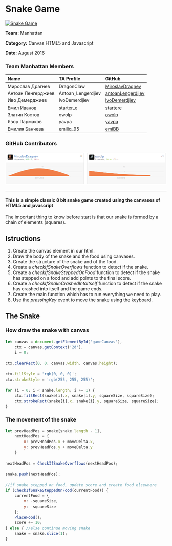 # Snake Game

[![Snake Game](https://img.youtube.com/vi/e3AncUp5Fwc/0.jpg)](https://www.youtube.com/watch?v=e3AncUp5Fwc)

**Team:** Manhattan

**Category:** Canvas HTML5 and Javascript

**Date:** August 2016

### Team Manhattan Members

| Name					 | TA Profile			| GitHub													|
| :-------------------- | :-------------------- | :-------------------------------------------------------- |
| Мирослав Драгнев		| DragonClaw			| [MiroslavDragnev](https://github.com/MiroslavDragnev)		|
| Антоан Ленгерджиев	| Antoan_Lengerdjiev	| [antoanLengerdjiev](https://github.com/antoanLengerdjiev)	|
| Иво Демерджиев		| IvoDemerdjiev			| [IvoDemerdjiev](https://github.com/IvoDemerdjiev)			|
| Емил Иванов			| starter_e				| [startere](https://github.com/startere)					|
| Златин Костов			| owolp					| [owolp](https://github.com/owolp)							|
| Явор Пармаков			| yavpa					| [yavpa](https://github.com/yavpa)							|
| Емилия Банчева		| emiliq_95				| [emiBB](https://github.com/emiBB)							|


### GitHub Contributors

![](./Sources/contributors.png)

---

#### This is a simple classic 8 bit snake game created using the canvases of HTML5 and javascript

The important thing to know before start is that our snake is formed by a chain of elements (squares).

## Istructions

1. Create the canvas element in our html.
1. Draw the body of the snake and the food using canvases.
1. Create the structure of the snake and of the food.
1. Create a _checkIfSnakeOverflows_ function to detect if the snake.
1. Create a _checkIfSnakeSteppedOnFood_ function to detect if the snake has stepped on a food and add points to the final score.
1. Create a _checkIfSnakeCrashedIntoItself_ function to detect if the snake has crashed into itself and the game ends.
1. Create the main function which has to run everything we need to play.
1. Use the _pressingKey_ event to move the snake using the keyboard.

## The Snake

### How draw the snake with canvas

```js
let canvas = document.getElementById('gameCanvas'),
	ctx = canvas.getContext('2d'),
	i = 0;

ctx.clearRect(0, 0, canvas.width, canvas.height);

ctx.fillStyle = 'rgb(0, 0, 0)';
ctx.strokeStyle = 'rgb(255, 255, 255)';

for (i = 0; i < snake.length; i += 1) {
	ctx.fillRect(snake[i].x, snake[i].y, squareSize, squareSize);
	ctx.strokeRect(snake[i].x, snake[i].y, squareSize, squareSize);
}
```

### The movement of the snake

```js
let prevHeadPos = snake[snake.length - 1],
	nextHeadPos = {
		x: prevHeadPos.x + moveDelta.x,
		y: prevHeadPos.y + moveDelta.y
	}

nextHeadPos = CheckIfSnakeOverflows(nextHeadPos);

snake.push(nextHeadPos);

//if snake stepped on food, update score and create food elsewhere
if (CheckIfSnakeSteppedOnFood(currentFood)) {
	currentFood = {
		x: -squareSize,
		y: -squareSize
	};
	PlaceFood();
	score += 10;
} else { //else continue moving snake
	snake = snake.slice(1);
}
```
